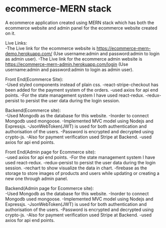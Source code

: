 # ecommerce-MERN stack
A ecommerce application created using MERN stack which has both the ecommerce website and admin panel for the ecommerce website created on it.

Live Links:\
-The Live link for the ecommerce website is https://ecommerce-mern-demo.herokuapp.com/ (Use username:admin and password:admin to login as admin user).
-The Live link for the ecommerce admin website is https://ecommerce-mern-admin.herokuapp.com/login (Use username:admin and password:admin to login as admin user).

Front End(Ecommerce Site):\
-Used styled components instead of plain css.
-react-stripe-checkout has been added for the payment system of the orders.
-used axios for api end points.
-For the state management system I have used react-redux.
-redux-persist to persist the user data during the login session.


Backend(Ecommerce site):\
-Used Mongodb as the database for this website.
-Inorder to connect Mongodb used mongoose.
-Implemented MVC model using Nodejs and Expressjs.
-JsonWebToken(JWT) is used for both authentication and authorisation of the users.
-Password is encrypted and decrypted using crypto-js.
-Also for payment verification used Stripe at Backend.
-used axios for api end points.

Front End(Admin page for Ecommerce site):\
-used axios for api end points.
-For the state management system I have used react-redux.
-redux-persist to persist the user data during the login session.
-rechart to show visualize the data in chart.
-firebase as the storage to store images of products and users while updating or creating a new one through admin panel.

Backend(Admin page for Ecommerce site):\
-Used Mongodb as the database for this website.
-Inorder to connect Mongodb used mongoose.
-Implemented MVC model using Nodejs and Expressjs.
-JsonWebToken(JWT) is used for both authentication and authorisation of the users.
-Password is encrypted and decrypted using crypto-js.
-Also for payment verification used Stripe at Backend.
-used axios for api end points.

